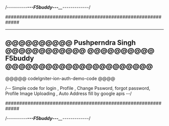 /*----------__________---F5buddy---____________-------------*/


#############################################################

-----------------------------------------
@@@@@@@@@@ Pushperndra Singh @@@@@@@@@@@@
@@@@@@@@@@ F5buddy @@@@@@@@@@@@@@@@@@@@@@
-----------------------------------------

@@@@@ codeIgniter-ion-auth-demo-code @@@@

/-- Simple code for login , Profile , Change Pssword, forgot password, Profile Image Uploading , Auto Address fill by google apis --/

#############################################################


/*----------__________---F5buddy---____________-------------*/